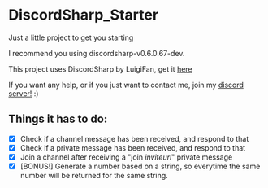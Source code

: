 # DiscordSharp_Starter
Just a little project to get you starting

I recommend you using discordsharp-v0.6.0.67-dev.

This project uses DiscordSharp by LuigiFan, get it [here](https://github.com/Luigifan/DiscordSharp)

If you want any help, or if you just want to contact me, join my [discord server!](https://discord.gg/0oZpaYcAjfvkDuE4) :)

## Things it has to do:
- [x] Check if a channel message has been received, and respond to that
- [x] Check if a private message has been received, and respond to that
- [x] Join a channel after receiving a "join *inviteurl*" private message
- [x] [BONUS!] Generate a number based on a string, so everytime the same number will be returned for the same string.
